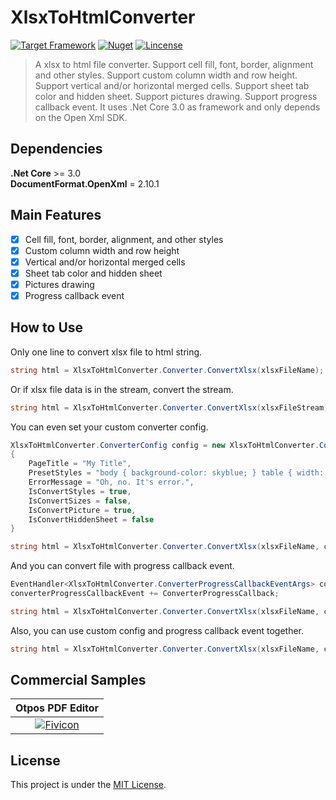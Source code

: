 # XlsxToHtmlConverter

[![Target Framework](https://img.shields.io/badge/%2ENet%20Core-3.0-green.svg?style=flat-square)](https://docs.microsoft.com/en-us/dotnet/core/about)
[![Nuget](https://img.shields.io/badge/Nuget-v1.1.8-blue.svg?style=flat-square)](https://www.nuget.org/packages/XlsxToHtmlConverter/1.1.8)
[![Lincense](https://img.shields.io/badge/Lincense-MIT-orange.svg?style=flat-square)](https://github.com/Fei-Sheng-Wu/XlsxToHtmlConverter/blob/1.1.8/LICENSE.txt)

> A xlsx to html file converter. Support cell fill, font, border, alignment and other styles. Support custom column width and row height. Support vertical and/or horizontal merged cells. Support sheet tab color and hidden sheet. Support pictures drawing. Support progress callback event. It uses .Net Core 3.0 as framework and only depends on the Open Xml SDK.

## Dependencies

**.Net Core** >= 3.0  
**DocumentFormat.OpenXml** = 2.10.1

## Main Features

- [x] Cell fill, font, border, alignment, and other styles
- [x] Custom column width and row height
- [x] Vertical and/or horizontal merged cells
- [x] Sheet tab color and hidden sheet
- [x] Pictures drawing
- [x] Progress callback event

## How to Use

Only one line to convert xlsx file to html string.

```c#
string html = XlsxToHtmlConverter.Converter.ConvertXlsx(xlsxFileName);
```

Or if xlsx file data is in the stream, convert the stream.

```c#
string html = XlsxToHtmlConverter.Converter.ConvertXlsx(xlsxFileStream);
```

You can even set your custom converter config.

```c#
XlsxToHtmlConverter.ConverterConfig config = new XlsxToHtmlConverter.ConverterConfig()
{
    PageTitle = "My Title",
    PresetStyles = "body { background-color: skyblue; } table { width: 100%; }",
    ErrorMessage = "Oh, no. It's error.",
    IsConvertStyles = true,
    IsConvertSizes = false,
    IsConvertPicture = true,
    IsConvertHiddenSheet = false
}

string html = XlsxToHtmlConverter.Converter.ConvertXlsx(xlsxFileName, config);
```

And you can convert file with progress callback event.

```c#
EventHandler<XlsxToHtmlConverter.ConverterProgressCallbackEventArgs> converterProgressCallbackEvent = null;
converterProgressCallbackEvent += ConverterProgressCallback;

string html = XlsxToHtmlConverter.Converter.ConvertXlsx(xlsxFileName, converterProgressCallbackEvent);
```

Also, you can use custom config and progress callback event together.

```c#
string html = XlsxToHtmlConverter.Converter.ConvertXlsx(xlsxFileName, config, converterProgressCallbackEvent);
```

## Commercial Samples

|Otpos PDF Editor|
|    :--------:   |
|[![Fivicon](http://pdf-editor.otpos.com/content/img/favicon.png)](http://pdf-editor.otpos.com/)|

## License

This project is under the [MIT License](https://github.com/Fei-Sheng-Wu/XlsxToHtmlConverter/blob/1.1.8/LICENSE.txt).
